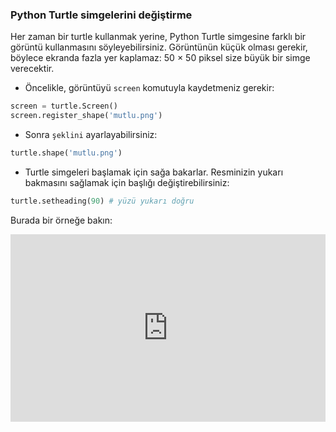 ### Python Turtle simgelerini değiştirme

Her zaman bir turtle kullanmak yerine, Python Turtle simgesine farklı bir görüntü kullanmasını söyleyebilirsiniz. Görüntünün küçük olması gerekir, böylece ekranda fazla yer kaplamaz: 50 × 50 piksel size büyük bir simge verecektir.

+ Öncelikle, görüntüyü `screen` komutuyla kaydetmeniz gerekir:

```python
screen = turtle.Screen()
screen.register_shape('mutlu.png') 
```

+ Sonra `şeklini` ayarlayabilirsiniz:

```python
turtle.shape('mutlu.png')
```

+ Turtle simgeleri başlamak için sağa bakarlar. Resminizin yukarı bakmasını sağlamak için başlığı değiştirebilirsiniz:

```python
turtle.setheading(90) # yüzü yukarı doğru
```

Burada bir örneğe bakın: 

<iframe src="https://trinket.io/embed/python/2845a10a68?start=result" width="100%" height="300" frameborder="0" marginwidth="0" marginheight="0" allowfullscreen mark="crwd-mark"></iframe>
